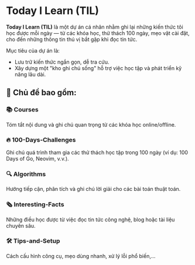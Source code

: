 # Today I Learn (TIL)

**Today I Learn (TIL)** là một dự án cá nhân nhằm ghi lại những kiến thức tôi học được mỗi ngày — từ các khóa học, thử thách 100 ngày, mẹo vặt cài đặt, cho đến những thông tin thú vị bắt gặp khi đọc tin tức. 

Mục tiêu của dự án là:
- Lưu trữ kiến thức ngắn gọn, dễ tra cứu.
- Xây dựng một "kho ghi chú sống" hỗ trợ việc học tập và phát triển kỹ năng lâu dài.

## 📂 Chủ đề bao gồm:

### 📚 Courses
Tóm tắt nội dung và ghi chú quan trọng từ các khóa học online/offline.

### 🔥 100-Days-Challenges
Ghi chú quá trình tham gia các thử thách học tập trong 100 ngày (ví dụ: 100 Days of Go, Neovim, v.v.).

### 🔍 Algorithms
Hướng tiếp cận, phân tích và ghi chú lời giải cho các bài toán thuật toán.

### 🗞️ Interesting-Facts
Những điều học được từ việc đọc tin tức công nghệ, blog hoặc tài liệu chuyên sâu.

### 🛠️ Tips-and-Setup
Cách cấu hình công cụ, mẹo dùng nhanh, xử lý lỗi phổ biến,...